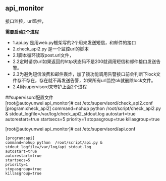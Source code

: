 ## api_monitor
接口监控，url监控，

**需要启动2个进程**
* 1.api.py 是用web.py框架写的2个用来发送短信，和邮件的接口
* 2.check_api2.py 是一个监控url的脚本
*    2.1脚本循环读取post.url文件，
*    2.2定时请求url如果返回的http状态码不是200就调用短信和邮件接口发送告警。
*    2.3为避免短信浪费和邮件轰炸，加了锁功能调用告警接口前会判断下lock文件存不存在，存在就不再发送告警，如果所有url监控ok就删除lock文件。
*    2.4用supervisord来守护上面2个进程

##supervisord配置文件  
[root@autoyunwei api_monitor]# cat /etc/supervisord/check_api2.conf 
[program:check_api2]
command=nohup python  /root/script/check_api2.py &
stdout_logfile=/var/log/check_api2_stdout.log
autostart=true
autorestart=true
startsecs=5
priority=1
stopasgroup=true
killasgroup=true



[root@autoyunwei api_monitor]# cat /etc/supervisord/api.conf 
```
[program:api]
command=nohup python  /root/script/api.py &
stdout_logfile=/var/log/api_stdout.log
autostart=true
autorestart=true
startsecs=5
priority=1
stopasgroup=true
killasgroup=true
```
